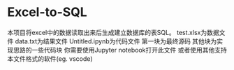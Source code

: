 # Excel-to-SQL
本项目将excel中的数据读取出来后生成建立数据库的表SQL。
test.xlsx为数据文件
data.txt为结果文件
Untitled.ipynb为代码文件 第一块为最终源码 其他块为实现思路的一些代码块 你需要使用Jupyter notebook打开此文件 或者使用其他支持本文件格式的软件(eg. vscode)
